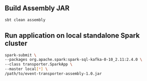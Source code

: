 ## Build Assembly JAR
```bash
sbt clean assembly
```

## Run application on local standalone Spark cluster
```bash
spark-submit \
--packages org.apache.spark:spark-sql-kafka-0-10_2.11:2.4.0 \
--class transporter.SparkApp \
--master local[*] \
/path/to/event-transporter-assembly-1.0.jar
```
